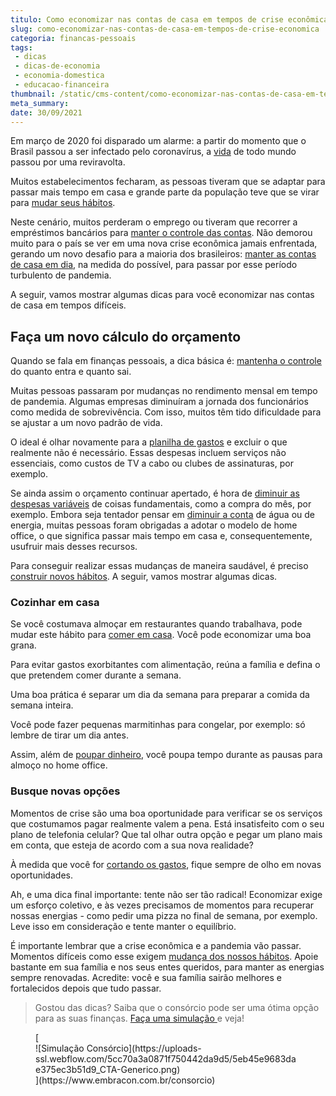 ```yaml
---
titulo: Como economizar nas contas de casa em tempos de crise econômica?
slug: como-economizar-nas-contas-de-casa-em-tempos-de-crise-economica
categoria: financas-pessoais
tags:
 - dicas
 - dicas-de-economia
 - economia-domestica
 - educacao-financeira
thumbnail: /static/cms-content/como-economizar-nas-contas-de-casa-em-tempos-de-crise-economica.jpg
meta_summary: 
date: 30/09/2021
---
```

Em março de 2020 foi disparado um alarme: a partir do momento que o Brasil passou a ser infectado pelo coronavírus, a [vida](https://www.embracon.com.br/blog/planeje-sua-vida-financeira-e-fique-sempre-no-azul) de todo mundo passou por uma reviravolta.

Muitos estabelecimentos fecharam, as pessoas tiveram que se adaptar para passar mais tempo em casa e grande parte da população teve que se virar para [mudar seus hábitos](https://www.embracon.com.br/blog/habitos-de-consumo-antes-durante-e-pos-pandemia).

Neste cenário, muitos perderam o emprego ou tiveram que recorrer a empréstimos bancários para [manter o controle das contas](https://www.embracon.com.br/blog/como-identificar-e-eliminar-gastos-desnecessarios). Não demorou muito para o país se ver em uma nova crise econômica jamais enfrentada, gerando um novo desafio para a maioria dos brasileiros: [manter as contas de casa em dia](https://www.embracon.com.br/blog/7-dicas-para-comecar-a-sua-organizacao-financeira), na medida do possível, para passar por esse período turbulento de pandemia.

A seguir, vamos mostrar algumas dicas para você economizar nas contas de casa em tempos difíceis.

Faça um novo cálculo do orçamento
---------------------------------

Quando se fala em finanças pessoais, a dica básica é: [mantenha o controle](https://www.embracon.com.br/blog/aprenda-como-montar-um-orcamento-familiar-em-5-passos) do quanto entra e quanto sai.

Muitas pessoas passaram por mudanças no rendimento mensal em tempo de pandemia. Algumas empresas diminuíram a jornada dos funcionários como medida de sobrevivência. Com isso, muitos têm tido dificuldade para se ajustar a um novo padrão de vida.

O ideal é olhar novamente para a [planilha de gastos](https://www.embracon.com.br/blog/4-aplicativos-de-financas-para-te-ajudar-a-economizar-mais-dinheiro) e excluir o que realmente não é necessário. Essas despesas incluem serviços não essenciais, como custos de TV a cabo ou clubes de assinaturas, por exemplo.

Se ainda assim o orçamento continuar apertado, é hora de [diminuir as despesas variáveis](https://www.embracon.com.br/blog/quais-sao-as-despesas-superfluas-que-podem-ser-cortadas-do-dia-a-dia) de coisas fundamentais, como a compra do mês, por exemplo. Embora seja tentador pensar em [diminuir a conta](https://www.embracon.com.br/blog/5-dicas-indispensaveis-para-voce-economizar-energia-eletrica) de água ou de energia, muitas pessoas foram obrigadas a adotar o modelo de home office, o que significa passar mais tempo em casa e, consequentemente, usufruir mais desses recursos.

Para conseguir realizar essas mudanças de maneira saudável, é preciso [construir novos hábitos](https://www.embracon.com.br/blog/5-erros-que-voce-deve-evitar-para-conseguir-economizar-dinheiro). A seguir, vamos mostrar algumas dicas.

### Cozinhar em casa

Se você costumava almoçar em restaurantes quando trabalhava, pode mudar este hábito para [comer em casa](https://www.embracon.com.br/blog/como-ter-uma-cozinha-funcional-em-casa). Você pode economizar uma boa grana.

Para evitar gastos exorbitantes com alimentação, reúna a família e defina o que pretendem comer durante a semana.

Uma boa prática é separar um dia da semana para preparar a comida da semana inteira.

Você pode fazer pequenas marmitinhas para congelar, por exemplo: só lembre de tirar um dia antes.

Assim, além de [poupar dinheiro](https://www.embracon.com.br/blog/guardar-poupar-ou-investir-qual-a-diferenca-entre-os-termos), você poupa tempo durante as pausas para almoço no home office.

### Busque novas opções

Momentos de crise são uma boa oportunidade para verificar se os serviços que costumamos pagar realmente valem a pena. Está insatisfeito com o seu plano de telefonia celular? Que tal olhar outra opção e pegar um plano mais em conta, que esteja de acordo com a sua nova realidade?

À medida que você for [cortando os gastos](https://www.embracon.com.br/blog/como-identificar-e-eliminar-gastos-desnecessarios), fique sempre de olho em novas oportunidades.

Ah, e uma dica final importante: tente não ser tão radical! Economizar exige um esforço coletivo, e às vezes precisamos de momentos para recuperar nossas energias - como pedir uma pizza no final de semana, por exemplo. Leve isso em consideração e tente manter o equilíbrio.

É importante lembrar que a crise econômica e a pandemia vão passar. Momentos difíceis como esse exigem [mudança dos nossos hábitos](https://www.embracon.com.br/blog/como-organizar-as-financas-do-casal). Apoie bastante em sua família e nos seus entes queridos, para manter as energias sempre renovadas. Acredite: você e sua família sairão melhores e fortalecidos depois que tudo passar.

> Gostou das dicas? Saiba que o consórcio pode ser uma ótima opção para as suas finanças. [Faça uma simulação ](https://www.embracon.com.br/consorcio)e veja!

<figure class="w-richtext-figure-type-image w-richtext-align-center">[<div>![Simulação Consórcio](https://uploads-ssl.webflow.com/5cc70a3a0871f750442da9d5/5eb45e9683dae375ec3b51d9_CTA-Generico.png)</div>](https://www.embracon.com.br/consorcio)</figure>
